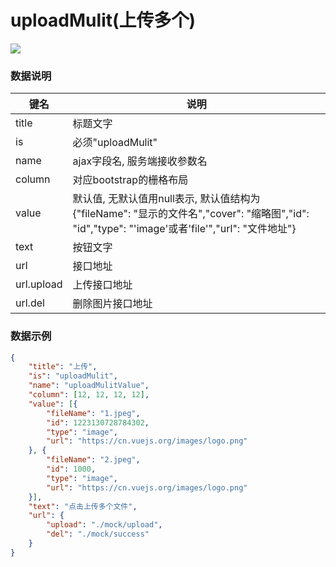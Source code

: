 # uploadMulit(上传多个)   
![](https://github.com/MaiYuan/Admin5/blob/master/docs/images/uploadMulit.png)

### 数据说明
|键名 |说明 |
| ------------ | ------------ |
|title| 标题文字  |
|is| 必须"uploadMulit"  |
|name   | ajax字段名, 服务端接收参数名  |
|column   | 对应bootstrap的栅格布局  |
|value   | 默认值, 无默认值用null表示, 默认值结构为  {"fileName": "显示的文件名","cover": "缩略图","id": "id","type": "'image'或者'file'","url": "文件地址"}|
|text   | 按钮文字  |
|url   | 接口地址  |
|url.upload   | 上传接口地址  |
|url.del   | 删除图片接口地址  |



### 数据示例
```json
{
    "title": "上传",
    "is": "uploadMulit",
    "name": "uploadMulitValue",
    "column": [12, 12, 12, 12],
    "value": [{
        "fileName": "1.jpeg",
        "id": 1223130728784302,
        "type": "image",
        "url": "https://cn.vuejs.org/images/logo.png"
    }, {
        "fileName": "2.jpeg",
        "id": 1000,
        "type": "image",
        "url": "https://cn.vuejs.org/images/logo.png"
    }],
    "text": "点击上传多个文件",
    "url": {
        "upload": "./mock/upload",
        "del": "./mock/success"
    }
}
```

                    
                    

